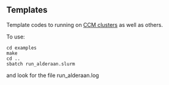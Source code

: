 ## Templates 
Template codes to running on [CCM clusters](https://ccm-docs.readthedocs.io) 
as well as others. 

To use:
```
cd examples
make
cd ..
sbatch run_alderaan.slurm
```
and look for the file run_alderaan.log

